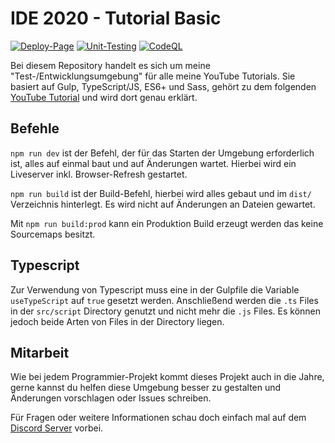 # IDE 2020 - Tutorial Basic

[![Deploy-Page](https://github.com/Johannes-Schiel/ud-basic-webdev-setup/actions/workflows/pages.yml/badge.svg?branch=master)](https://github.com/Johannes-Schiel/ud-basic-webdev-setup/actions/workflows/pages.yml)
[![Unit-Testing](https://github.com/Johannes-Schiel/ud-basic-webdev-setup/actions/workflows/unittest.yml/badge.svg?branch=master)](https://github.com/Johannes-Schiel/ud-basic-webdev-setup/actions/workflows/unittest.yml)
[![CodeQL](https://github.com/Johannes-Schiel/ud-basic-webdev-setup/actions/workflows/codeql-analysis.yml/badge.svg?branch=master)](https://github.com/Johannes-Schiel/ud-basic-webdev-setup/actions/workflows/codeql-analysis.yml)

Bei diesem Repository handelt es sich um meine "Test-/Entwicklungsumgebung" für alle meine YouTube Tutorials. Sie basiert auf Gulp, TypeScript/JS, ES6+ und Sass, gehört zu dem folgenden [YouTube Tutorial](https://www.youtube.com/watch?v=GMakamOBAwA) und wird dort genau erklärt.

## Befehle

`npm run dev` ist der Befehl, der für das Starten der Umgebung erforderlich ist, alles auf einmal baut und auf Änderungen wartet. Hierbei wird ein Liveserver inkl. Browser-Refresh gestartet.

`npm run build` ist der Build-Befehl, hierbei wird alles gebaut und im `dist/` Verzeichnis hinterlegt. Es wird nicht auf Änderungen an Dateien gewartet.

Mit `npm run build:prod` kann ein Produktion Build erzeugt werden das keine Sourcemaps besitzt.

## Typescript

Zur Verwendung von Typescript muss eine in der Gulpfile die Variable `useTypeScript` auf `true` gesetzt werden. Anschließend werden die `.ts` Files in der `src/script` Directory genutzt und nicht mehr die `.js` Files. Es können jedoch beide Arten von Files in der Directory liegen.

## Mitarbeit

Wie bei jedem Programmier-Projekt kommt dieses Projekt auch in die Jahre, gerne kannst du helfen diese Umgebung besser zu gestalten und Änderungen vorschlagen oder Issues schreiben.

Für Fragen oder weitere Informationen schau doch einfach mal auf dem [Discord Server](https://discord.gg/NV2NrXA) vorbei.
